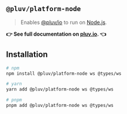 ## `@pluv/platform-node`

> Enables [@pluv/io](https://www.npmjs.com/package/@pluv/io) to run on [Node.js](https://nodejs.org/).

**👉 See full documentation on [pluv.io](https://pluv.io/docs/introduction). 👈**

## Installation

```bash
# npm
npm install @pluv/platform-node ws @types/ws

# yarn
yarn add @pluv/platform-node ws @types/ws

# pnpm
pnpm add @pluv/platform-node ws @types/ws
```
